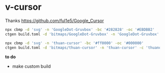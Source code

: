 # v-cursor

Thanks <https://github.com/ful1e5/Google_Cursor>


```bash
npx cbmp -d 'svg' -n 'GoogleDot-Gruvbox' -bc '#282828' -oc '#EBDBB2'
ctgen build.toml -d 'bitmaps/GoogleDot-Gruvbox' -n 'GoogleDot-Gruvbox' -c 'Groovy GoogleDot cursors.'
```

```bash
npx cbmp -d 'svg' -n 'thuan-cursor' -bc '#ff0000' -oc '#000000'
ctgen build.toml -d 'bitmaps/thuan-cursor' -n 'thuan-cursor' -c 'thuanowa cursor'
```

**to do**

- make custom build
